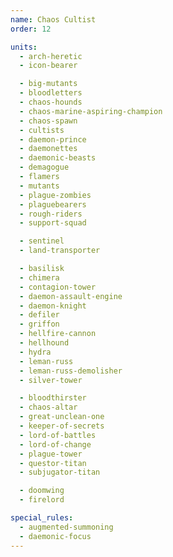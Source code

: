 ```yaml
---
name: Chaos Cultist
order: 12

units:
  - arch-heretic
  - icon-bearer

  - big-mutants
  - bloodletters
  - chaos-hounds
  - chaos-marine-aspiring-champion
  - chaos-spawn
  - cultists
  - daemon-prince
  - daemonettes
  - daemonic-beasts
  - demagogue
  - flamers
  - mutants
  - plague-zombies
  - plaguebearers
  - rough-riders
  - support-squad

  - sentinel
  - land-transporter

  - basilisk
  - chimera
  - contagion-tower
  - daemon-assault-engine
  - daemon-knight
  - defiler
  - griffon
  - hellfire-cannon
  - hellhound
  - hydra
  - leman-russ
  - leman-russ-demolisher
  - silver-tower

  - bloodthirster
  - chaos-altar
  - great-unclean-one
  - keeper-of-secrets
  - lord-of-battles
  - lord-of-change
  - plague-tower
  - questor-titan
  - subjugator-titan

  - doomwing
  - firelord

special_rules:
  - augmented-summoning
  - daemonic-focus
---
```

